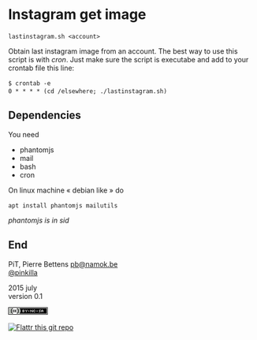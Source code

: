 # Instagram get image

    lastinstagram.sh <account> 

Obtain last instagram image from an account. The best way to use this script is
with *cron*. Just make sure the script is executabe and add to your crontab 
file this line: 

    $ crontab -e 
    0 * * * * (cd /elsewhere; ./lastinstagram.sh) 

## Dependencies

You need

* phantomjs 
* mail 
* bash 
* cron

On linux machine « debian like » do 

    apt install phantomjs mailutils

*phantomjs is in sid*

## End

PiT, Pierre Bettens <pb@namok.be>                                    
[@pinkilla](http://twitter.com/pinkilla)

2015 july                                                                    
version 0.1                                                                     
                                                                                  
[![CC](cc-by-nc-sa-80x15.png)](http://creativecommons.org/licenses/by-nc-sa/4.0/deed.fr)


[![Flattr this git repo](http://api.flattr.com/button/flattr-badge-large.png)](https://flattr.com/submit/auto?user_id=Pinkilla&url=https://github.com/Pinkilla/instagramget&title=instagramget&language=&tags=github&category=software)



